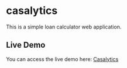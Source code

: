# casalytics

This is a simple loan calculator web application.

## Live Demo

You can access the live demo here: [Casalytics](https://shuliuliu.github.io/casalytics/)



